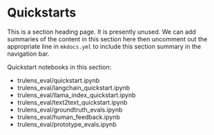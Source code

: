 # Quickstarts

This is a section heading page. It is presently unused. We can add summaries of
the content in this section here then uncomment out the appropriate line in
`mkdocs.yml` to include this section summary in the navigation bar.

Quickstart notebooks in this section:

- trulens_eval/quickstart.ipynb
- trulens_eval/langchain_quickstart.ipynb
- trulens_eval/llama_index_quickstart.ipynb
- trulens_eval/text2text_quickstart.ipynb
- trulens_eval/groundtruth_evals.ipynb
- trulens_eval/human_feedback.ipynb
- trulens_eval/prototype_evals.ipynb
